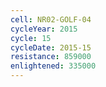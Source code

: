 ```yaml
---
cell: NR02-GOLF-04
cycleYear: 2015
cycle: 15
cycleDate: 2015-15
resistance: 859000
enlightened: 335000 
---
```

      